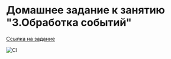 # Домашнее задание к занятию "3.Обработка событий"

[Ссылка на задание](https://github.com/netology-code/ahj-homeworks/tree/video/events)

![CI](https://github.com/Zunickx/ahj-event/actions/workflows/web.yml/badge.svg)